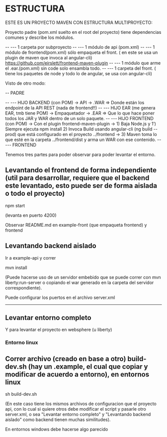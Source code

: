 # ESTRUCTURA

ESTE ES UN PROYECTO MAVEN CON ESTRUCTURA MULTIPROYECTO:

Proyecto padre (pom.xml suelto en el root del proyecto)
tiene dependencias comunes y describe los módulos.

-- --- 1 carpeta por subproyecto
-- --- 1 módulo de api (pom.xml)
-- --- 1 módulo de frontend(pom.xml) sólo empaqueta el front. ( en este se usa un plugin de maven que invoca al angular-cli) 
	https://github.com/eirslett/frontend-maven-plugin
-- --- 1 módulo que arme el .ear.(pom.xml) sin code solo ensambla todo.
-- --- 1 carpeta del front. ( tiene los paquetes de node y todo lo de angular, se usa con angular-cli)

Visto de otro modo: 

-- PADRE

-- --- HIJO BACKEND (con POM) → API → .WAR => Donde están los endpoint de la API REST (nada de frontend!!)
-- --- HIJO EAR (me genera EAR, tmb tiene POM) → Empaquetador → .EAR => Que lo que hace poner todos los JAR y WAR dentro de un solo paquete.
-- --- HIJO FRONTEND (con POM) → Con el plugin frontend-maven-plugin → 1) Baja Node.js y 1’) Siempre ejecuta npm install 2) Invoca Build usando angular-cli (ng build --prod) que está configurado en el proyecto ../frontend → 3) Maven toma lo que esté en la carpeta ../frontend/dist y arma un WAR con ese contenido.
-- --- FRONTEND 

Tenemos tres partes para poder observar para poder levantar el entorno.

## Levantando el frontend de forma independiente (util para desarrollar, requiere que el backend este levantado, esto puede ser de forma aislada o todo el proyecto)

npm start

(levanta en puerto 4200)

Observar README.md en example-front (que empaqueta frontend) y frontend

## Levantando backend aislado

Ir a example-api y correr 

mvn install

(Puede hacerse uso de un servidor embebido que se puede correr con mvn liberty:run-server o copiando el war generado en la carpeta del servidor correspondiente).

Puede configurar los puertos en el archivo server.xml
-- ---

## Levantar entorno completo

Y para levantar el proyecto en websphere (u liberty)

### Entorno linux

## Correr archivo (creado en base a otro) build-dev.sh (hay un .example, el cual que copiar y modificar de acuerdo a entorno), en entornos linux

sh build-dev.sh 

(En este caso tiene los mismos archivos de configuracion que el proyecto api, con lo cual si quiere otros debe modificar el script y pasarle otro server.xml, o sea "Levantar entorno completo" y "Levantando backend aislado" como backend tienen muchas similitudes).

En entornos windows debe hacerse algo parecido

